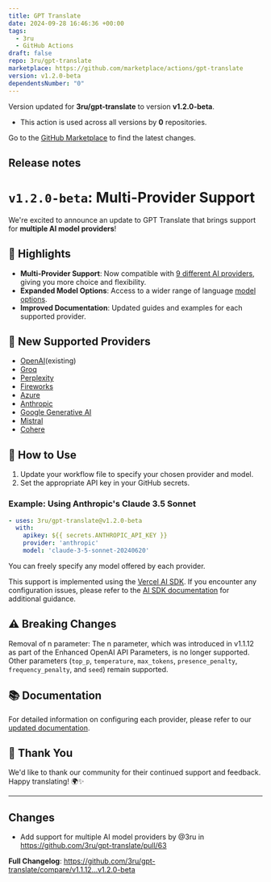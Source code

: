 ```yaml
---
title: GPT Translate
date: 2024-09-28 16:46:36 +00:00
tags:
  - 3ru
  - GitHub Actions
draft: false
repo: 3ru/gpt-translate
marketplace: https://github.com/marketplace/actions/gpt-translate
version: v1.2.0-beta
dependentsNumber: "0"
---
```



Version updated for **3ru/gpt-translate** to version **v1.2.0-beta**.
- This action is used across all versions by **0** repositories.

Go to the [GitHub Marketplace](https://github.com/marketplace/actions/gpt-translate) to find the latest changes.

## Release notes

# `v1.2.0-beta`: Multi-Provider Support

We're excited to announce an update to GPT Translate that brings support for **multiple AI model providers**!

## 🌟 Highlights

- **Multi-Provider Support**: Now compatible with [9 different AI providers](https://g-t.vercel.app/docs/references/supported-model-provider), giving you more choice and flexibility.
- **Expanded Model Options**: Access to a wider range of language [model options](https://g-t.vercel.app/docs/references/input).
- **Improved Documentation**: Updated guides and examples for each supported provider.

## 🚀 New Supported Providers

- [OpenAI](https://openai.com/)(existing)
- [Groq](https://groq.com/)
- [Perplexity](https://docs.perplexity.ai/)
- [Fireworks](https://fireworks.ai/)
- [Azure](https://azure.microsoft.com/en-us/products/ai-services/openai-service)
- [Anthropic](https://www.anthropic.com/)
- [Google Generative AI](https://ai.google/discover/generativeai/)
- [Mistral](https://mistral.ai/)
- [Cohere](https://cohere.com/)

## 🔧 How to Use

1. Update your workflow file to specify your chosen provider and model.
2. Set the appropriate API key in your GitHub secrets.

### Example: Using Anthropic's Claude 3.5 Sonnet

```yaml
- uses: 3ru/gpt-translate@v1.2.0-beta
  with:
    apikey: ${{ secrets.ANTHROPIC_API_KEY }}
    provider: 'anthropic'
    model: 'claude-3-5-sonnet-20240620'
```

You can freely specify any model offered by each provider. 

This support is implemented using the [Vercel AI SDK](https://github.com/vercel/ai). If you encounter any configuration issues, please refer to the [AI SDK documentation](https://sdk.vercel.ai/docs/introduction) for additional guidance.


## ⚠️ Breaking Changes

Removal of n parameter: The n parameter, which was introduced in v1.1.12 as part of the Enhanced OpenAI API Parameters, is no longer supported. Other parameters (`top_p`, `temperature`, `max_tokens`, `presence_penalty`, `frequency_penalty`, and `seed`) remain supported.


## 📚 Documentation
For detailed information on configuring each provider, please refer to our [updated documentation](https://g-t.vercel.app/docs/references/supported-model-provider).


## 🎉 Thank You
We'd like to thank our community for their continued support and feedback. 
Happy translating! 🌍✨

---
## Changes

* Add support for multiple AI model providers by @3ru in https://github.com/3ru/gpt-translate/pull/63


**Full Changelog**: https://github.com/3ru/gpt-translate/compare/v1.1.12...v1.2.0-beta
